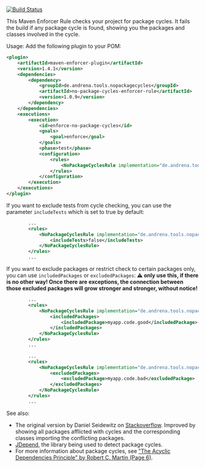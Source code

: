 [![Build Status](https://travis-ci.org/andrena/no-package-cycles-enforcer-rule.svg)](https://travis-ci.org/andrena/no-package-cycles-enforcer-rule)

This Maven Enforcer Rule checks your project for package cycles. It fails the build if any package cycle is found, showing you the packages and classes involved in the cycle.

Usage: Add the following plugin to your POM:

```xml
<plugin>
    <artifactId>maven-enforcer-plugin</artifactId>
    <version>1.4.1</version>
    <dependencies>
        <dependency>
            <groupId>de.andrena.tools.nopackagecycles</groupId>
            <artifactId>no-package-cycles-enforcer-rule</artifactId>
            <version>1.0.9</version>
        </dependency>
    </dependencies>
    <executions>
        <execution>
            <id>enforce-no-package-cycles</id>
            <goals>
                <goal>enforce</goal>
            </goals>
            <phase>test</phase>
            <configuration>
                <rules>
                    <NoPackageCyclesRule implementation="de.andrena.tools.nopackagecycles.NoPackageCyclesRule" />
                </rules>
            </configuration>
        </execution>
    </executions>
</plugin>
```

If you want to exclude tests from cycle checking, you can use the parameter `includeTests` which is set to true by default:
```xml
        ...
        <rules>
            <NoPackageCyclesRule implementation="de.andrena.tools.nopackagecycles.NoPackageCyclesRule">
                <includeTests>false</includeTests>
            </NoPackageCyclesRule>
        </rules>
        ...
```

If you want to exclude packages or restrict check to certain packages only, you can use `includedPackages` or `excludedPackages`:
**:warning: only use this, if there is no other way! Once there are exceptions, the connection between those excluded packages
will grow stronger and stronger, without notice!**
```xml
        ...
        <rules>
            <NoPackageCyclesRule implementation="de.andrena.tools.nopackagecycles.NoPackageCyclesRule">
                <includedPackages>
                    <includedPackage>myapp.code.good</includedPackage>
                </includedPackages>
            </NoPackageCyclesRule>
        </rules>
        ...
```

```xml
        ...
        <rules>
            <NoPackageCyclesRule implementation="de.andrena.tools.nopackagecycles.NoPackageCyclesRule">
                <excludedPackages>
                    <excludedPackage>myapp.code.bad</excludedPackage>
                </excludedPackages>
            </NoPackageCyclesRule>
        </rules>
        ...
```


See also:
* The original version by Daniel Seidewitz on [Stackoverflow](http://stackoverflow.com/questions/3416547/maven-jdepend-fail-build-with-cycles). Improved by showing all packages afflicted with cycles and the corresponding classes importing the conflicting packages.
* [JDepend](https://github.com/clarkware/jdepend), the library being used to detect package cycles.
* For more information about package cycles, see ["The Acyclic Dependencies Principle" by Robert C. Martin (Page 6)](http://www.objectmentor.com/resources/articles/granularity.pdf). 

